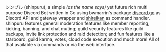 シンプル (shinpuru), a simple *(as the name says)* yet future rich multi purpose Discord Bot written in Go using bwmarrin's package [discord.go](https://github.com/zekrotja/discordgo) as Discord API and gateway wrapper and [shireikan](https://github.com/zekroTJA/shireikan) as command handler. shinpuru features general moderation features like member reporting, kicking, banning, and chat muting; guild security features like guild backups, invite link protection and raid detection; and fun features like a starboard, guild karma, votes, cloud code execution and much more! All of that available via commands or via the web interface.